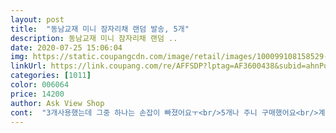 ```yaml
---
layout: post 
title:  "동남교재 미니 잠자리채 랜덤 발송, 5개" 
description: 동남교재 미니 잠자리채 랜덤 ..
date: 2020-07-25 15:06:04 
img: https://static.coupangcdn.com/image/retail/images/100099108158529-4c1951df-baec-49ae-afd8-43f7db1206f5.jpg 
linkUrl: https://link.coupang.com/re/AFFSDP?lptag=AF3600438&subid=ahnPublicAsk&pageKey=294068865&itemId=928082455&vendorItemId=5304702435&traceid=V0-113-52ffeaf4d925970d 
categories: [1011] 
color: 006064 
price: 14200 
author: Ask View Shop 
cont:  "3개사용했는데 그중 하나는 손잡이 빠졌어요ㅜ<br/>5개나 주니 구매했어요<br/>계곡가서 작은 물고기, 올챙이 잘잡고 말려서 나비랑 곤충 잡았어요 딱 아이들이 휴대하기 좋네요 길게 할수도있고 튼튼해서 안부러지고 잘썼어요<br/>계곡에 놀러가는데 4살짜리 꼬맹이들 물고기잡고 놀아라고 사줬어요<br/>공간 차지가 커서 불편하더라구요<br/>기존에 사용하던 것은 접어지지가 않다보니<br/>무게도 가볍구 길이조절되고 저희는만족이요<br/>방학 때 곤충 잡을 따 요긴하게 사용하면 좋겠네요<br/>상세 크기는 사진 참고해서 구매하심 될거에요<br/>색상은 주황 2개 연두 2개 파랑 1개 왔네요<br/>아이들이 사용하기 좋아요.<br/><br/>엄청 튼튼까진 아니지만<br/>일반 잠자리채는 커서 버거워요.<br/><br/>잘가지고 놀았어요 ^^<br/>재구매의사있어요<br/>접히는 미니라 색깔 랜덤 발송이어도<br/>" 
---
```

